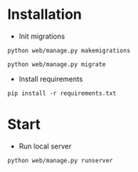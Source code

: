 # Installation

- Init migrations
```
python web/manage.py makemigrations
```
```
python web/manage.py migrate
```

- Install requirements
```
pip install -r requirements.txt
```

# Start

- Run local server
```
python web/manage.py runserver
```

